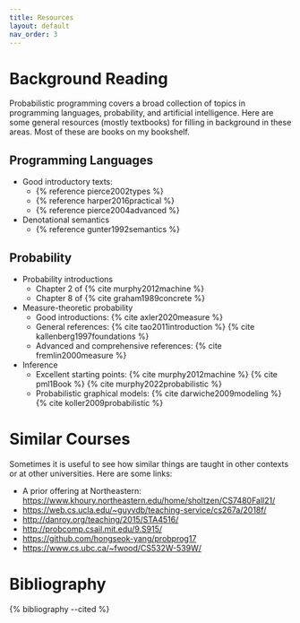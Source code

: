 ```yaml
---
title: Resources
layout: default
nav_order: 3
---
```


# Background Reading

Probabilistic programming covers a broad collection of topics in programming
languages, probability, and artificial intelligence. Here are some general
resources (mostly textbooks) for filling in background in these areas.
Most of these are books on my bookshelf.

## Programming Languages

* Good introductory texts: 
  - {% reference pierce2002types %}
  - {% reference harper2016practical %}
  - {% reference pierce2004advanced %}
* Denotational semantics
  - {% reference gunter1992semantics %}

## Probability

* Probability introductions
  - Chapter 2 of {% cite murphy2012machine %}
  - Chapter 8 of {% cite graham1989concrete %}
* Measure-theoretic probability
  - Good introductions: {% cite axler2020measure %}
  - General references: {% cite tao2011introduction %} {% cite kallenberg1997foundations %}
  - Advanced and comprehensive references: {% cite fremlin2000measure %}
* Inference
  - Excellent starting points: {% cite murphy2012machine %} {% cite pml1Book %} {% cite murphy2022probabilistic %} 
  - Probabilistic graphical models: {% cite darwiche2009modeling %} {% cite koller2009probabilistic %}

# Similar Courses

Sometimes it is useful to see how similar things are taught in other contexts or at 
other universities. Here are some links:

* A prior offering at Northeastern: https://www.khoury.northeastern.edu/home/sholtzen/CS7480Fall21/
* https://web.cs.ucla.edu/~guyvdb/teaching-service/cs267a/2018f/
* http://danroy.org/teaching/2015/STA4516/
* http://probcomp.csail.mit.edu/9.S915/
* https://github.com/hongseok-yang/probprog17
* https://www.cs.ubc.ca/~fwood/CS532W-539W/

# Bibliography

{% bibliography --cited %}
